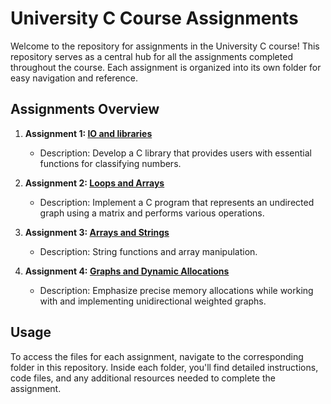 # University C Course Assignments

Welcome to the repository for assignments in the University C course! This repository serves as a central hub for all the assignments completed throughout the course. Each assignment is organized into its own folder for easy navigation and reference.

## Assignments Overview

1. **Assignment 1: [IO and libraries](https://github.com/TalorLangnas/C/tree/main/IO%20and%20libraries)**
   - Description: Develop a C library that provides users with essential functions for classifying numbers.

2. **Assignment 2: [Loops and Arrays](link-to-repo/assignment-2)**
   - Description: Implement a C program that represents an undirected graph using a matrix and performs various operations.

3. **Assignment 3:  [Arrays and Strings](https://github.com/TalorLangnas/C/tree/main/arrays_and_strings)**
   - Description: String functions and array manipulation.

4. **Assignment 4: [Graphs and Dynamic Allocations](https://github.com/TalorLangnas/C/tree/main/graphs%20and%20dynamic%20allocations)**
   - Description: Emphasize precise memory allocations while working with and implementing unidirectional weighted graphs.

## Usage

To access the files for each assignment, navigate to the corresponding folder in this repository. Inside each folder, you'll find detailed instructions, code files, and any additional resources needed to complete the assignment.

